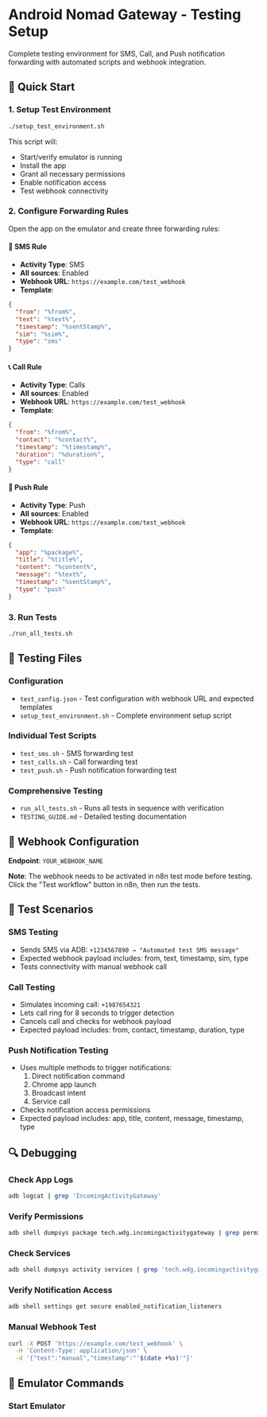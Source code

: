 # Android Nomad Gateway - Testing Setup

Complete testing environment for SMS, Call, and Push notification forwarding with automated scripts and webhook integration.

## 🚀 Quick Start

### 1. Setup Test Environment
```bash
./setup_test_environment.sh
```
This script will:
- Start/verify emulator is running
- Install the app
- Grant all necessary permissions
- Enable notification access
- Test webhook connectivity

### 2. Configure Forwarding Rules
Open the app on the emulator and create three forwarding rules:

#### 📱 SMS Rule
- **Activity Type**: SMS
- **All sources**: Enabled
- **Webhook URL**: `https://example.com/test_webhook`
- **Template**:
```json
{
  "from": "%from%",
  "text": "%text%",
  "timestamp": "%sentStamp%",
  "sim": "%sim%",
  "type": "sms"
}
```

#### 📞 Call Rule
- **Activity Type**: Calls
- **All sources**: Enabled
- **Webhook URL**: `https://example.com/test_webhook`
- **Template**:
```json
{
  "from": "%from%",
  "contact": "%contact%",
  "timestamp": "%timestamp%",
  "duration": "%duration%",
  "type": "call"
}
```

#### 🔔 Push Rule
- **Activity Type**: Push
- **All sources**: Enabled
- **Webhook URL**: `https://example.com/test_webhook`
- **Template**:
```json
{
  "app": "%package%",
  "title": "%title%",
  "content": "%content%",
  "message": "%text%",
  "timestamp": "%sentStamp%",
  "type": "push"
}
```

### 3. Run Tests
```bash
./run_all_tests.sh
```

## 📁 Testing Files

### Configuration
- `test_config.json` - Test configuration with webhook URL and expected templates
- `setup_test_environment.sh` - Complete environment setup script

### Individual Test Scripts
- `test_sms.sh` - SMS forwarding test
- `test_calls.sh` - Call forwarding test  
- `test_push.sh` - Push notification forwarding test

### Comprehensive Testing
- `run_all_tests.sh` - Runs all tests in sequence with verification
- `TESTING_GUIDE.md` - Detailed testing documentation

## 🔧 Webhook Configuration

**Endpoint**: `YOUR_WEBHOOK_NAME`

**Note**: The webhook needs to be activated in n8n test mode before testing. Click the "Test workflow" button in n8n, then run the tests.

## 🧪 Test Scenarios

### SMS Testing
- Sends SMS via ADB: `+1234567890 → "Automated test SMS message"`
- Expected webhook payload includes: from, text, timestamp, sim, type
- Tests connectivity with manual webhook call

### Call Testing  
- Simulates incoming call: `+1987654321`
- Lets call ring for 8 seconds to trigger detection
- Cancels call and checks for webhook payload
- Expected payload includes: from, contact, timestamp, duration, type

### Push Notification Testing
- Uses multiple methods to trigger notifications:
  1. Direct notification command
  2. Chrome app launch
  3. Broadcast intent
  4. Service call
- Checks notification access permissions
- Expected payload includes: app, title, content, message, timestamp, type

## 🔍 Debugging

### Check App Logs
```bash
adb logcat | grep 'IncomingActivityGateway'
```

### Verify Permissions
```bash
adb shell dumpsys package tech.wdg.incomingactivitygateway | grep permission
```

### Check Services
```bash
adb shell dumpsys activity services | grep 'tech.wdg.incomingactivitygateway'
```

### Verify Notification Access
```bash
adb shell settings get secure enabled_notification_listeners
```

### Manual Webhook Test
```bash
curl -X POST 'https://example.com/test_webhook' \
  -H 'Content-Type: application/json' \
  -d '{"test":"manual","timestamp":"'$(date +%s)'"}'
```

## 📱 Emulator Commands

### Start Emulator
```
